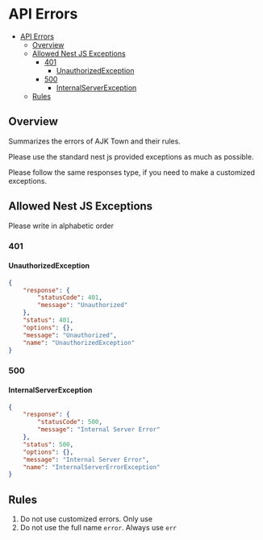 # API Errors

<!-- TOC -->

- [API Errors](#api-errors)
  - [Overview](#overview)
  - [Allowed Nest JS Exceptions](#allowed-nest-js-exceptions)
    - [401](#401)
      - [UnauthorizedException](#unauthorizedexception)
    - [500](#500)
      - [InternalServerException](#internalserverexception)
  - [Rules](#rules)

<!-- /TOC -->

## Overview

Summarizes the errors of AJK Town and their rules.

Please use the standard nest js provided exceptions as much as possible.

Please follow the same responses type, if you need to make a customized exceptions.

## Allowed Nest JS Exceptions

Please write in alphabetic order

### 401
#### UnauthorizedException
```json
{
    "response": {
        "statusCode": 401,
        "message": "Unauthorized"
    },
    "status": 401,
    "options": {},
    "message": "Unauthorized",
    "name": "UnauthorizedException"
}
```

### 500
#### InternalServerException

```json
{
    "response": {
        "statusCode": 500,
        "message": "Internal Server Error"
    },
    "status": 500,
    "options": {},
    "message": "Internal Server Error",
    "name": "InternalServerErrorException"
}
```

## Rules

1. Do not use customized errors. Only use 
1. Do not use the full name `error`. Always use `err`